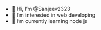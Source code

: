 - 👋 Hi, I’m @Sanjeev2323
- 👀 I’m interested in web developing
- 🌱 I’m currently learning node js


<!---
Sanjeev2323/Sanjeev2323 is a ✨ special ✨ repository because its `README.md` (this file) appears on your GitHub profile.
You can click the Preview link to take a look at your changes.
--->

